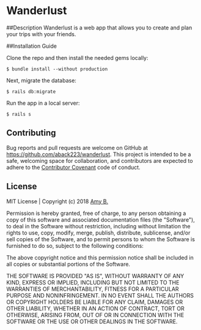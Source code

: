 # Wanderlust

##Description
Wanderlust is a web app that allows you to create and plan your trips with your friends. 

##Installation Guide

Clone the repo and then install the needed gems locally:

```
$ bundle install --without production
```

Next, migrate the database: 

```
$ rails db:migrate
```

Run the app in a local server: 

```
$ rails s
```

## Contributing 

Bug reports and pull requests are welcome on GitHub at https://github.com/aback223/wanderlust. This project is intended to be a safe, welcoming space for collaboration, and contributors are expected to adhere to the [Contributor Covenant](contributor-covenant.org) code of conduct.

## License

MIT License | Copyright (c) 2018 [Amy B.](https://github.com/aback223/)

Permission is hereby granted, free of charge, to any person obtaining a copy
of this software and associated documentation files (the "Software"), to deal
in the Software without restriction, including without limitation the rights
to use, copy, modify, merge, publish, distribute, sublicense, and/or sell
copies of the Software, and to permit persons to whom the Software is
furnished to do so, subject to the following conditions:

The above copyright notice and this permission notice shall be included in all
copies or substantial portions of the Software.

THE SOFTWARE IS PROVIDED "AS IS", WITHOUT WARRANTY OF ANY KIND, EXPRESS OR
IMPLIED, INCLUDING BUT NOT LIMITED TO THE WARRANTIES OF MERCHANTABILITY,
FITNESS FOR A PARTICULAR PURPOSE AND NONINFRINGEMENT. IN NO EVENT SHALL THE
AUTHORS OR COPYRIGHT HOLDERS BE LIABLE FOR ANY CLAIM, DAMAGES OR OTHER
LIABILITY, WHETHER IN AN ACTION OF CONTRACT, TORT OR OTHERWISE, ARISING FROM,
OUT OF OR IN CONNECTION WITH THE SOFTWARE OR THE USE OR OTHER DEALINGS IN THE
SOFTWARE.

